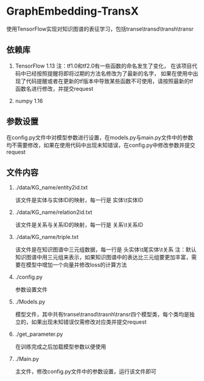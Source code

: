 # GraphEmbedding-TransX
使用TensorFlow实现对知识图谱的表征学习，包括transe\transd\transh\transr

## 依赖库
1. TensorFlow 1.13
    注：tf1.0和tf2.0有一些函数的命名发生了变化，
        在该项目代码中已经按照提醒将即将过期的方法名修改为了最新的名字，
        如果在使用中出现了代码提醒或者在更新的tf版本中导致某些函数不可使用，请按照最新的tf函数名进行修改，并提交request

2. numpy 1.16

## 参数设置

在config.py文件中对模型参数进行设置，在models.py与main.py文件中的参数均不需要修改，如果在使用代码中出现未知错误，在config.py中修改参数并提交request

## 文件内容

1. ./data/KG_name/entity2id.txt
    
    该文件是实体与实体ID的映射，每一行是 实体\t实体ID
2. ./data/KG_name/relation2id.txt

    该文件是关系与关系ID的映射，每一行是 关系\t关系ID
3. ./data/KG_name/triple.txt

    该文件是在知识图谱中三元组数据，每一行是 头实体\t尾实体\t关系
    注：默认知识图谱中用三元组来表示，如果知识图谱中的表达比三元组要更加丰富，需要在模型中增加一个向量并修改loss的计算方法
4. ./config.py

    参数设置文件
    
5. ./Models.py 

    模型文件，其中共有transe\transd\trasnh\transr四个模型类，每个类均是独立的，如果出现未知错误仅需修改对应类并提交request
6. ./get_parameter.py   

    在训练完成之后加载模型参数以便使用
6. ./Main.py

    主文件，修改config.py文件中的参数设置，运行该文件即可

